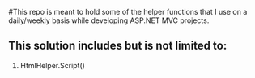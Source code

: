 #This repo is meant to hold some of the helper functions that I use on a daily/weekly basis while developing ASP.NET MVC projects.

## This solution includes but is not limited to:
1. HtmlHelper.Script()
	